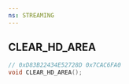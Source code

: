 ```yaml
---
ns: STREAMING
---
```

## CLEAR_HD_AREA

```c
// 0xD83B22434E52728D 0x7CAC6FA0
void CLEAR_HD_AREA();
```

